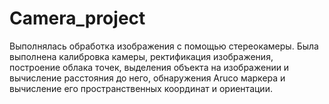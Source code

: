 # Camera_project
Выполнялась обработка изображения с помощью стереокамеры. Была выполнена калибровка камеры, ректификация изображения, построение облака точек, выделения объекта на изображении и вычисление расстояния до него, обнаружения Aruco маркера и вычисление его пространственных координат и ориентации.
